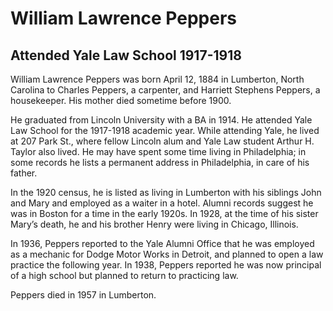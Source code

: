 # William Lawrence Peppers
## Attended Yale Law School 1917-1918

William Lawrence Peppers was born April 12, 1884 in Lumberton, North Carolina to Charles Peppers, a carpenter, and Harriett Stephens Peppers, a housekeeper. His mother died sometime before 1900.  

He graduated from Lincoln University with a BA in 1914. He attended Yale Law School for the 1917-1918 academic year. While attending Yale, he lived at 207 Park St., where fellow Lincoln alum and Yale Law student Arthur H. Taylor also lived. He may have spent some time living in Philadelphia; in some records he lists a permanent address in Philadelphia, in care of his father.   

In the 1920 census, he is listed as living in Lumberton with his siblings John and Mary and employed as a waiter in a hotel. Alumni records suggest he was in Boston for a time in the early 1920s. In 1928, at the time of his sister Mary’s death, he and his brother Henry were living in Chicago, Illinois.  

In 1936, Peppers reported to the Yale Alumni Office that he was employed as a mechanic for Dodge Motor Works in Detroit, and planned to open a law practice the following year. In 1938, Peppers reported he was now principal of a high school but planned to return to practicing law. 

Peppers died in 1957 in Lumberton. 
